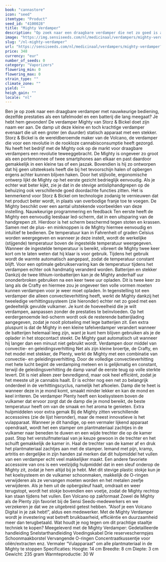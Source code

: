 ```yaml
---
book: "cannastore"
icon: "seed"
itemtype: "Product"
seed_id: "4100028"
title: "Mighty Verdamper"
description: "Op zoek naar een draagbare verdamper die net zo goed is als een tafelmodel? De verdamper Mighty doet zijn naam eer aan. Koop hem nu!"
image: "https://img.sensiseeds.com/nl/medicinaal/verdampers/mighty-verdamper-image.png"
slug: "/nl-mighty-verdamper"
url: "https://sensiseeds.com/nl/medicinaal/verdampers/mighty-verdamper?a_aid=cannastore"
price: 348
currency: "eur"
number_of_seeds: 0
category: "Vaporizers"
flowering_min: 0
flowering_max: 0
strain_type: ""
climate_zone: ""
yield: ""
heigh_gain: ""
locale: "nl"
---
```

Ben je op zoek naar een draagbare verdamper met nauwkeurige bediening, dezelfde prestaties als een tafelmodel en een batterij die lang meegaat? Je hebt hem gevonden! De verdamper Mighty van Storz & Bickel doet zijn naam eer aan. De damp uit deze kleine en toch krachtige verdamper evenaart die uit een groter (en duurder) statisch apparaat met een stekker. Storz & Bickel is de wereldberoemde maker van de Volcano, de verdamper die voor een revolutie in de rookloze cannabisconsumptie heeft gezorgd. Nu heeft het bedrijf met de Mighty ook op de markt voor draagbare verdampers een revolutie teweeggebracht. De Mighty is ongeveer zo groot als een portemonnee of twee smartphones aan elkaar en past daardoor gemakkelijk in een kleine tas of een jaszak. Bovendien is hij zo ontworpen dat hij geen uitsteeksels heeft die bij het tevoorschijn halen of opbergen ergens achter kunnen blijven haken. Door het stijlvolle, ergonomische ontwerp lijkt de Mighty op het eerste gezicht bedrieglijk eenvoudig. Als je echter wat beter kijkt, zie je dat in de stevige antisliphandgrepen op de behuizing ook verschillende goed doordachte functies zitten. Het is kenmerkend voor Storz & Bickel om technologie zodanig te vernieuwen dat het product beter wordt, in plaats van overbodige franje toe te voegen. De Mighty beschikt over een aantal uitstekende voorbeelden van deze instelling. Nauwkeurige programmering en feedback Ten eerste heeft de Mighty een eenvoudig leesbaar led-scherm, dat in een uitsparing van de handgrepen zit. Hierdoor is het scherm beschermd tegen stoten en krassen. Samen met de plus- en minknoppen is de Mighty hiermee eenvoudig en intuïtief te bedienen. De temperatuur kan in Fahrenheit of graden Celsius worden weergegeven en wanneer je deze instelt, wordt de werkelijke (stijgende) temperatuur boven de ingestelde temperatuur weergegeven. Wanneer de ingestelde temperatuur is bereikt, vibreert de Mighty twee keer kort om te laten weten dat hij klaar is voor gebruik. Tijdens het gebruik wordt de warmte automatisch aangepast, zodat de temperatuur constant blijft. Voor een optimale gebruikservaring kan de temperatuur tijdens het verdampen echter ook handmatig veranderd worden. Batterijen en stekker Dankzij de twee lithium-ionbatterijen kan je de Mighty anderhalf uur ononderbroken gebruiken na een keer twee uur opladen. Dit is twee keer zo lang als de Crafty en hiermee zou je ongeveer tien volle vormen moeten kunnen verdampen voor je weer moet opladen. In tegenstelling tot een verdamper die alleen convectieverhitting heeft, werkt de Mighty dankzij het tweeledige verhittingssysteem (zie hieronder) echter net zo goed met een gedeeltelijk gevulde vulkamer. Je kunt de hoeveelheid die je wilt verdampen, aanpassen zonder de prestaties te beïnvloeden. Op het eerdergenoemde led-scherm wordt ook de resterende batterijlading aangegeven, zodat je nooit plotseling met lege batterijen zit. Een extra pluspunt is dat de Mighty in een kleine tafelverdamper verandert wanneer de batterijen helemaal leeg zijn, want je kunt hem blijven gebruiken als je de oplader in het stopcontact steekt. De Mighty gaat automatisch uit wanneer hij langer dan een minuut niet gebruikt wordt. Verdampen door middel van convectie- en geleidingsverhitting Net als zijn kleine broertje, de Crafty, en het model met stekker, de Plenty, werkt de Mighty met een combinatie van convectie- en geleidingsverhitting. Door de volledige convectieverhitting met hete lucht begint de verdamping meteen en is gelijkmatig en constant, terwijl de geleidingsverhitting de damp vanaf de eerste teug op volle sterkte levert. Dit is niet alleen zeer bevredigend, maar ook heel efficiënt, zodat je het meeste uit je cannabis haalt. Er is echter nog een net zo belangrijk onderdeel in de verhittingscyclus, namelijk het afkoelen. Damp die te heet is wanneer deze in je mond komt, smaakt minder lekker en kan de mond en keel irriteren. De verdamper Plenty heeft een koelsysteem boven de vulkamer dat ervoor zorgt dat de damp die je mond bereikt, de beste temperatuur heeft om van de smaak en het aroma te genieten. Extra hulpmiddelen voor extra gemak Bij de Mighty zitten verschillende accessoires (zie de lijst hieronder), maar de meest innovatieve is het vulapparaat. Wanneer je dit handige, op een vermaler lijkend apparaat opendraait, wordt het een stamper om plantmateriaal zachtjes in de vulkamer naar beneden te duwen en een wijde trechter die op de kamer past. Stop het verstuifmateriaal van je keuze gewoon in de trechter en het schuift gemakkelijk de kamer in. Haal de trechter van de kamer af en druk het plantmateriaal zachtjes aan met de stamper. Iemand met pijn, kramp, artritis en dergelijke in zijn handen zal merken dat dit hulpmiddel het vullen van een verdamper echt veel makkelijker maakt. Een andere favoriete accessoire van ons is een veelzijdig hulpmiddel dat in een sleuf onderop de Mighty zit, zodat je hem altijd bij je hebt. Met dit stevige plastic stokje kun je het koelsysteem en de vulkamer schoonmaken, makkelijk de O-ringen verwijderen als ze vervangen moeten worden en het metalen zeefje verwijderen. Als je hem uit de opbergsleuf haalt, omdraait en weer terugstopt, wordt het stokje bovendien een voetje, zodat de Mighty rechtop kan staan tijdens het vullen. Een Volcano op zakformaat Zowel de Mighty als de Plenty zijn favoriet bij de Sensi Seeds-medewerkers en we verzekeren je dat we ze uitgebreid getest hebben. ”Alsof je een Volcano Digital in je zak hebt!”, aldus een medewerker. Met de Mighty Verdamper wordt je investering wat betreft bruikbaarheid, efficiëntie en duurzaamheid meer dan terugbetaald. Wat houdt je nog tegen om dit prachtige staaltje techniek te kopen? Meegeleverd met de Mighty Verdamper: Gedetailleerde handleiding Snelstarthandleiding
Voedingskabel
Drie reserveschermpjes
Schoonmaakborstel
Vervangende O-ringen Concentraatkussentje voor oliën/extracten enz.
Vermaler
“Vulapparaat” om alle plantmateriaal in de Mighty te stoppen Specificaties: Hoogte: 14 cm Breedte: 8 cm Diepte: 3 cm
Gewicht: 235 gram
Warmteproductie: 30 W
